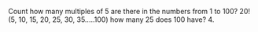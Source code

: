 Count how many multiples of 5 are there in the numbers from 1 to 100? 20!
(5, 10, 15, 20, 25, 30, 35.....100)
how many 25 does 100 have? 4. 

